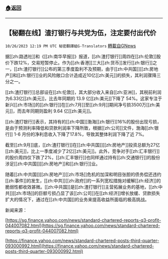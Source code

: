 ###  [:house:返回](README.md)
---


## 【秘翻在线】渣打银行与共党为伍，注定要付出代价
`10/26/2023 12:19 PM UTC 秘密翻譯組G-Translators` [轉載自GNews](https://gnews.org/articles/1883754)

据[[zh:路透社]]和《[[zh:南华早报]]》报道，[[zh:渣打银行]]周四在[[zh:伦敦]]股价下跌12%，交易短暂停止。作为[[zh:香港]]三大[[zh:货币]]发行[[zh:银行]]之一，[[zh:渣打银行]]公布的第三季度盈利不及预期，由于[[zh:中共国]][[zh:房地产]]和[[zh:银行]]业的风险敞口合计造成近10亿[[zh:美元]]的损失，其利润骤降三分之一。

[[zh:渣打银行]]总部设在[[zh:伦敦]]，其大部分收入来自[[zh:亚洲]]，其税前利润为6.33亿[[zh:美元]]，比去年同期的 13.9 亿[[zh:美元]]下降了 54%。这家专注于新兴[[zh:市场]]的[[zh:银行]]在[[zh:7月]]至[[zh:9月]]期间净亏损3500万[[zh:美元]]，而去年同期则盈利 9.64 亿[[zh:美元]]。

[[zh:渣打银行]]表示，其持有的[[zh:中国]]渤海[[zh:银行]]16%的股份出现亏损，是由于预测利率降低和贷款利润率下降所致，根据[[zh:公司]]文件，渤海[[zh:银行]] 1-6 月份的净利息收入下降了17.8%，导致其整体利润下降了近 7%。

截至[[zh:9月]]底，[[zh:渣打银行]]在[[zh:中共国]][[zh:房地产]]投资总额为27亿[[zh:美元]]，比上一季度减少了2亿[[zh:美元]]。此外，竞争对手[[zh:汇丰银行]]的股价周四仅下跌了2%，[[zh:汇丰银行]]也同样通过持有[[zh:交通银行]]的股份涉足[[zh:中共国]][[zh:房地产]]和[[zh:银行]]业。

随着[[zh:中共国]][[zh:房地产]][[zh:市场]]危机的加深和明目张胆的债务偿还违约[[zh:事件]]的发生，[[zh:中共]][[zh:政府]]的一系列宽松措施对缓解[[zh:经济]]的脆弱性都收效甚微。[[zh:中共国]]是[[zh:渣打银行]]主营拓展业务的基地，[[zh:中共]][[zh:市场]]的巨额亏损凸显了该[[zh:公司]]在[[zh:经济]]增长放缓、贷款损失扩大的情况下，通过在[[zh:中共国]]的业务来提高收益所面临的极高挑战。

新闻来源：

[https://sg.finance.yahoo.com/news/standard-chartered-reports-q3-profit-044007082.html](https://sg.finance.yahoo.com/news/standard-chartered-reports-q3-profit-044007082.html)

[https://finance.yahoo.com/news/standard-chartered-posts-third-quarter-093000992.html](https://finance.yahoo.com/news/standard-chartered-posts-third-quarter-093000992.html)
